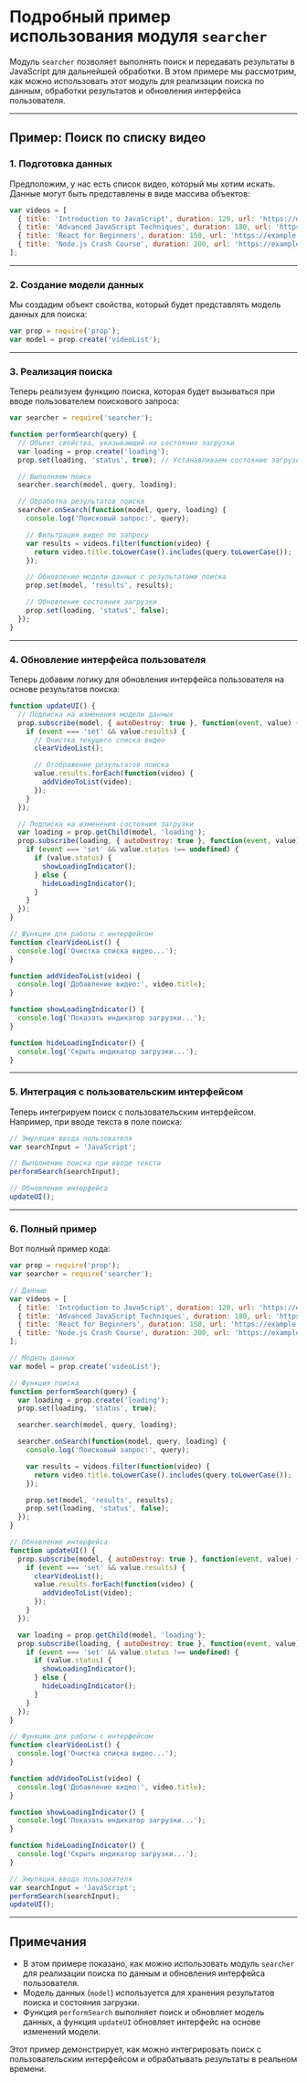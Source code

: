 # Подробный пример использования модуля `searcher`

Модуль `searcher` позволяет выполнять поиск и передавать результаты в JavaScript для дальнейшей обработки. В этом примере мы рассмотрим, как можно использовать этот модуль для реализации поиска по данным, обработки результатов и обновления интерфейса пользователя.

---

## Пример: Поиск по списку видео

### 1. Подготовка данных

Предположим, у нас есть список видео, который мы хотим искать. Данные могут быть представлены в виде массива объектов:

```javascript
var videos = [
  { title: 'Introduction to JavaScript', duration: 120, url: 'https://example.com/intro-js' },
  { title: 'Advanced JavaScript Techniques', duration: 180, url: 'https://example.com/advanced-js' },
  { title: 'React for Beginners', duration: 150, url: 'https://example.com/react-beginners' },
  { title: 'Node.js Crash Course', duration: 200, url: 'https://example.com/nodejs-crash-course' }
];
```

---

### 2. Создание модели данных

Мы создадим объект свойства, который будет представлять модель данных для поиска:

```javascript
var prop = require('prop');
var model = prop.create('videoList');
```

---

### 3. Реализация поиска

Теперь реализуем функцию поиска, которая будет вызываться при вводе пользователем поискового запроса:

```javascript
var searcher = require('searcher');

function performSearch(query) {
  // Объект свойства, указывающий на состояние загрузки
  var loading = prop.create('loading');
  prop.set(loading, 'status', true); // Устанавливаем состояние загрузки

  // Выполняем поиск
  searcher.search(model, query, loading);

  // Обработка результатов поиска
  searcher.onSearch(function(model, query, loading) {
    console.log('Поисковый запрос:', query);

    // Фильтрация видео по запросу
    var results = videos.filter(function(video) {
      return video.title.toLowerCase().includes(query.toLowerCase());
    });

    // Обновление модели данных с результатами поиска
    prop.set(model, 'results', results);

    // Обновление состояния загрузки
    prop.set(loading, 'status', false);
  });
}
```

---

### 4. Обновление интерфейса пользователя

Теперь добавим логику для обновления интерфейса пользователя на основе результатов поиска:

```javascript
function updateUI() {
  // Подписка на изменения модели данных
  prop.subscribe(model, { autoDestroy: true }, function(event, value) {
    if (event === 'set' && value.results) {
      // Очистка текущего списка видео
      clearVideoList();

      // Отображение результатов поиска
      value.results.forEach(function(video) {
        addVideoToList(video);
      });
    }
  });

  // Подписка на изменения состояния загрузки
  var loading = prop.getChild(model, 'loading');
  prop.subscribe(loading, { autoDestroy: true }, function(event, value) {
    if (event === 'set' && value.status !== undefined) {
      if (value.status) {
        showLoadingIndicator();
      } else {
        hideLoadingIndicator();
      }
    }
  });
}

// Функции для работы с интерфейсом
function clearVideoList() {
  console.log('Очистка списка видео...');
}

function addVideoToList(video) {
  console.log('Добавление видео:', video.title);
}

function showLoadingIndicator() {
  console.log('Показать индикатор загрузки...');
}

function hideLoadingIndicator() {
  console.log('Скрыть индикатор загрузки...');
}
```

---

### 5. Интеграция с пользовательским интерфейсом

Теперь интегрируем поиск с пользовательским интерфейсом. Например, при вводе текста в поле поиска:

```javascript
// Эмуляция ввода пользователя
var searchInput = 'JavaScript';

// Выполнение поиска при вводе текста
performSearch(searchInput);

// Обновление интерфейса
updateUI();
```

---

### 6. Полный пример

Вот полный пример кода:

```javascript
var prop = require('prop');
var searcher = require('searcher');

// Данные
var videos = [
  { title: 'Introduction to JavaScript', duration: 120, url: 'https://example.com/intro-js' },
  { title: 'Advanced JavaScript Techniques', duration: 180, url: 'https://example.com/advanced-js' },
  { title: 'React for Beginners', duration: 150, url: 'https://example.com/react-beginners' },
  { title: 'Node.js Crash Course', duration: 200, url: 'https://example.com/nodejs-crash-course' }
];

// Модель данных
var model = prop.create('videoList');

// Функция поиска
function performSearch(query) {
  var loading = prop.create('loading');
  prop.set(loading, 'status', true);

  searcher.search(model, query, loading);

  searcher.onSearch(function(model, query, loading) {
    console.log('Поисковый запрос:', query);

    var results = videos.filter(function(video) {
      return video.title.toLowerCase().includes(query.toLowerCase());
    });

    prop.set(model, 'results', results);
    prop.set(loading, 'status', false);
  });
}

// Обновление интерфейса
function updateUI() {
  prop.subscribe(model, { autoDestroy: true }, function(event, value) {
    if (event === 'set' && value.results) {
      clearVideoList();
      value.results.forEach(function(video) {
        addVideoToList(video);
      });
    }
  });

  var loading = prop.getChild(model, 'loading');
  prop.subscribe(loading, { autoDestroy: true }, function(event, value) {
    if (event === 'set' && value.status !== undefined) {
      if (value.status) {
        showLoadingIndicator();
      } else {
        hideLoadingIndicator();
      }
    }
  });
}

// Функции для работы с интерфейсом
function clearVideoList() {
  console.log('Очистка списка видео...');
}

function addVideoToList(video) {
  console.log('Добавление видео:', video.title);
}

function showLoadingIndicator() {
  console.log('Показать индикатор загрузки...');
}

function hideLoadingIndicator() {
  console.log('Скрыть индикатор загрузки...');
}

// Эмуляция ввода пользователя
var searchInput = 'JavaScript';
performSearch(searchInput);
updateUI();
```

---

## Примечания

- В этом примере показано, как можно использовать модуль `searcher` для реализации поиска по данным и обновления интерфейса пользователя.
- Модель данных (`model`) используется для хранения результатов поиска и состояния загрузки.
- Функция `performSearch` выполняет поиск и обновляет модель данных, а функция `updateUI` обновляет интерфейс на основе изменений модели.

Этот пример демонстрирует, как можно интегрировать поиск с пользовательским интерфейсом и обрабатывать результаты в реальном времени.
